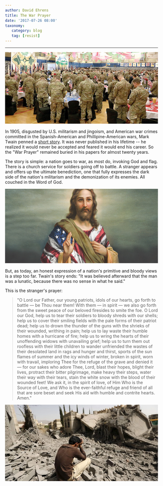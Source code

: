 ```yaml
---
author: David Ehrens
title: The War Prayer
date: '2017-07-26 08:00'
taxonomy:
   category: blog
   tag: [resist]
---
```

---

![](breakfast.jpg)

In 1905, disgusted by U.S. militarism and jingoism, and American war crimes committed in the Spanish-American and Phillipine-American wars, Mark Twain penned a [short story](https://www.marktwainhouse.org/lesson_plans_pdf/War%20Prayers.pdf). It was never published in his lifetime -- he realized it would never be accepted and feared it would end his career. So the "War Prayer" remained buried in his papers for almost twenty years.

The story is simple: a nation goes to war, as most do, invoking God and flag. There is a church service for soldiers going off to battle. A stranger appears and offers up the ultimate benediction, one that fully expresses the dark side of the nation's militarism and the demonization of its enemies. All couched in the Word of God.

![](jesus.jpg)

But, as today, an honest expression of a nation's primitive and bloody views is a step too far. Twain's story ends: "It was believed afterward that the man was a lunatic, because there was no sense in what he said."

This is the stranger's prayer:

> "O Lord our Father, our young patriots, idols of our hearts, go forth to battle — be Thou near them! With them — in spirit — we also go forth from the sweet peace of our beloved firesides to smite the foe. O Lord our God, help us to tear their soldiers to bloody shreds with our shells; help us to cover their smiling fields with the pale forms of their patriot dead; help us to drown the thunder of the guns with the shrieks of their wounded, writhing in pain; help us to lay waste their humble homes with a hurricane of fire; help us to wring the hearts of their unoffending widows with unavailing grief; help us to turn them out roofless with their little children to wander unfriended the wastes of their desolated land in rags and hunger and thirst, sports of the sun flames of summer and the icy winds of winter, broken in spirit, worn with travail, imploring Thee for the refuge of the grave and denied it — for our sakes who adore Thee, Lord, blast their hopes, blight their lives, protract their bitter pilgrimage, make heavy their steps, water their way with their tears, stain the white snow with the blood of their wounded feet! We ask it, in the spirit of love, of Him Who is the Source of Love, and Who is the ever-faithful refuge and friend of all that are sore beset and seek His aid with humble and contrite hearts. Amen."

![American bombing in Yemen](yemen.jpg)